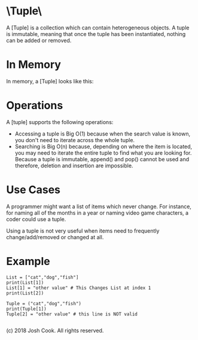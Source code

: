 # \Tuple\

A \[Tuple] is a collection which can contain heterogeneous objects. A tuple is immutable, meaning that once the tuple has been instantiated, nothing can be added or removed.
# In Memory
 
In memory, a \[Tuple\] looks like this:


# Operations

A \[tuple\] supports the following operations:

* Accessing a tuple is Big O(1) because when the search value is known, you don't need to iterate across the whole tuple. 
* Searching is Big O(n) because, depending on where the item is located, you may need to iterate the entire tuple to find what you are looking for. Because a tuple is immutable, append() and pop() cannot be used and therefore, deletion and insertion are impossible.


# Use Cases

A programmer might want a list of items which never change. For instance, for naming all of the months in a year or naming video game characters, a coder could use a tuple.  

Using a tuple is not very useful when items need to frequently change/add/removed or changed at all.

# Example

```
List = ["cat","dog","fish"]
print(List[1])
List[1] = "other value" # This Changes List at index 1
print(List[2])

Tuple = ("cat","dog","fish")
print(Tuple[1])
Tuple[2] = "other value" # this line is NOT valid 
 

```

(c) 2018 Josh Cook. All rights reserved.

